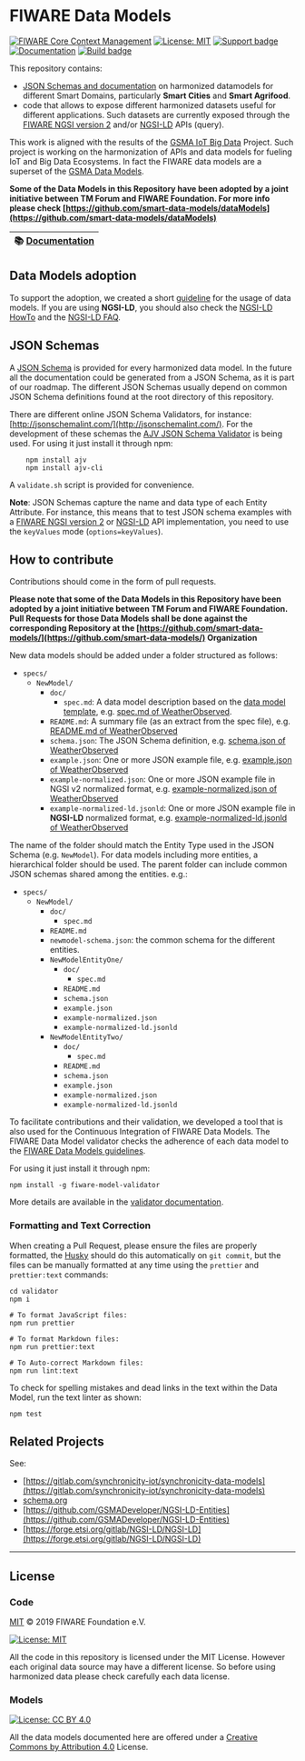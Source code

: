 # FIWARE Data Models

[![FIWARE Core Context Management](https://nexus.lab.fiware.org/repository/raw/public/badges/chapters/core.svg)](https://www.fiware.org/developers/catalogue/)
[![License: MIT](https://img.shields.io/github/license/FIWARE/data-models.svg)](https://opensource.org/licenses/MIT)
[![Support badge](https://img.shields.io/badge/support-askbot-yellowgreen.svg)](http://ask.fiware.org)
<br/>
[![Documentation](https://img.shields.io/readthedocs/fiware-datamodels.svg)](https://fiware-datamodels.rtfd.io)
[![Build badge](https://img.shields.io/travis/FIWARE/data-models.svg "Travis build status")](https://travis-ci.org/FIWARE/data-models/)

This repository contains:

-   [JSON Schemas and documentation](./specs/README.md) on harmonized datamodels
    for different Smart Domains, particularly **Smart Cities** and **Smart
    Agrifood**.
-   code that allows to expose different harmonized datasets useful for
    different applications. Such datasets are currently exposed through the
    [FIWARE NGSI version 2](http://fiware.github.io/specifications/ngsiv2/stable)
    and/or
    [NGSI-LD](https://www.etsi.org/deliver/etsi_gs/CIM/001_099/009/01.01.01_60/gs_CIM009v010101p.pdf)
    APIs (query).

This work is aligned with the results of the
[GSMA IoT Big Data](https://www.gsma.com/iot/iot-big-data/) Project. Such
project is working on the harmonization of APIs and data models for fueling IoT
and Big Data Ecosystems. In fact the FIWARE data models are a superset of the
[GSMA Data Models](https://github.com/GSMADeveloper/NGSI-LD-Entities).

**Some of the Data Models in this Repository have been adopted by a joint
initiative between TM Forum and FIWARE Foundation. For more info please check
[https://github.com/smart-data-models/dataModels](https://github.com/smart-data-models/dataModels)**

| :books: [Documentation](https://fiware-datamodels.rtfd.io) |
| ---------------------------------------------------------- |


## Data Models adoption

To support the adoption, we created a short [guideline](specs/howto.md) for the
usage of data models. If you are using **NGSI-LD**, you should also check the
[NGSI-LD HowTo](./specs/ngsi-ld_howto.md) and the
[NGSI-LD FAQ](./specs/ngsi-ld_faq.md).

## JSON Schemas

A [JSON Schema](http://json-schema.org/) is provided for every harmonized data
model. In the future all the documentation could be generated from a JSON
Schema, as it is part of our roadmap. The different JSON Schemas usually depend
on common JSON Schema definitions found at the root directory of this
repository.

There are different online JSON Schema Validators, for instance:
[http://jsonschemalint.com/](http://jsonschemalint.com/). For the development of
these schemas the
[AJV JSON Schema Validator](https://github.com/epoberezkin/ajv) is being used.
For using it just install it through npm:

```console
    npm install ajv
    npm install ajv-cli
```

A `validate.sh` script is provided for convenience.

**Note**: JSON Schemas capture the name and data type of each Entity Attribute.
For instance, this means that to test JSON schema examples with a
[FIWARE NGSI version 2](http://fiware.github.io/specifications/ngsiv2/stable) or
[NGSI-LD](https://www.etsi.org/deliver/etsi_gs/CIM/001_099/009/01.01.01_60/gs_CIM009v010101p.pdf)
API implementation, you need to use the `keyValues` mode (`options=keyValues`).

## How to contribute

Contributions should come in the form of pull requests.

**Please note that some of the Data Models in this Repository have been adopted
by a joint initiative between TM Forum and FIWARE Foundation. Pull Requests for
those Data Models shall be done against the corresponding Repository at the
[https://github.com/smart-data-models/](https://github.com/smart-data-models/)
Organization**

New data models should be added under a folder structured as follows:

-   `specs/`
    -   `NewModel/`
        -   `doc/`
            -   `spec.md`: A data model description based on the
                [data model template](datamodel_template.md), e.g.
                [spec.md of WeatherObserved](specs/Weather/WeatherObserved/doc/spec.md).
        -   `README.md`: A summary file (as an extract from the spec file), e.g.
            [README.md of WeatherObserved](specs/Weather/WeatherObserved/README.md)
        -   `schema.json`: The JSON Schema definition, e.g.
            [schema.json of WeatherObserved](specs/Weather/WeatherObserved/schema.json)
        -   `example.json`: One or more JSON example file, e.g.
            [example.json of WeatherObserved](specs/Weather/WeatherObserved/example.json)
        -   `example-normalized.json`: One or more JSON example file in NGSI v2
            normalized format, e.g.
            [example-normalized.json of WeatherObserved](specs/Weather/WeatherObserved/example-normalized.json)
        -   `example-normalized-ld.jsonld`: One or more JSON example file in
            **NGSI-LD** normalized format, e.g.
            [example-normalized-ld.jsonld of WeatherObserved](specs/Weather/WeatherObserved/example-normalized-ld.jsonld)

The name of the folder should match the Entity Type used in the JSON Schema
(e.g. `NewModel`). For data models including more entities, a hierarchical
folder should be used. The parent folder can include common JSON schemas shared
among the entities. e.g.:

-   `specs/`
    -   `NewModel/`
        -   `doc/`
            -   `spec.md`
        -   `README.md`
        -   `newmodel-schema.json`: the common schema for the different
            entities.
        -   `NewModelEntityOne/`
            -   `doc/`
                -   `spec.md`
            -   `README.md`
            -   `schema.json`
            -   `example.json`
            -   `example-normalized.json`
            -   `example-normalized-ld.jsonld`
        -   `NewModelEntityTwo/`
            -   `doc/`
                -   `spec.md`
            -   `README.md`
            -   `schema.json`
            -   `example.json`
            -   `example-normalized.json`
            -   `example-normalized-ld.jsonld`

To facilitate contributions and their validation, we developed a tool that is
also used for the Continuous Integration of FIWARE Data Models. The FIWARE Data
Model validator checks the adherence of each data model to the
[FIWARE Data Models guidelines](specs/guidelines.md).

For using it just install it through npm:

```console
npm install -g fiware-model-validator
```

More details are available in the [validator documentation](validator).

### Formatting and Text Correction

When creating a Pull Request, please ensure the files are properly formatted,
the [Husky](https://github.com/typicode/husky) should do this automatically on
`git commit`, but the files can be manually formatted at any time using the
`prettier` and `prettier:text` commands:

```console
cd validator
npm i

# To format JavaScript files:
npm run prettier

# To format Markdown files:
npm run prettier:text

# To Auto-correct Markdown files:
npm run lint:text
```

To check for spelling mistakes and dead links in the text within the Data Model,
run the text linter as shown:

```console
npm test
```

## Related Projects

See:

-   [https://gitlab.com/synchronicity-iot/synchronicity-data-models](https://gitlab.com/synchronicity-iot/synchronicity-data-models)
-   [schema.org](https://schema.org)
-   [https://github.com/GSMADeveloper/NGSI-LD-Entities](https://github.com/GSMADeveloper/NGSI-LD-Entities)
-   [https://forge.etsi.org/gitlab/NGSI-LD/NGSI-LD](https://forge.etsi.org/gitlab/NGSI-LD/NGSI-LD)

---

## License

### Code

[MIT](LICENSE) © 2019 FIWARE Foundation e.V.

[![License: MIT](https://img.shields.io/github/license/FIWARE/data-models.svg)](https://opensource.org/licenses/MIT)

All the code in this repository is licensed under the MIT License. However each
original data source may have a different license. So before using harmonized
data please check carefully each data license.

### Models

[![License: CC BY 4.0](https://img.shields.io/badge/License-CC%20BY%204.0-lightgrey.svg)](https://creativecommons.org/licenses/by/4.0/)

All the data models documented here are offered under a
[Creative Commons by Attribution 4.0](https://creativecommons.org/licenses/by/4.0/)
License.
